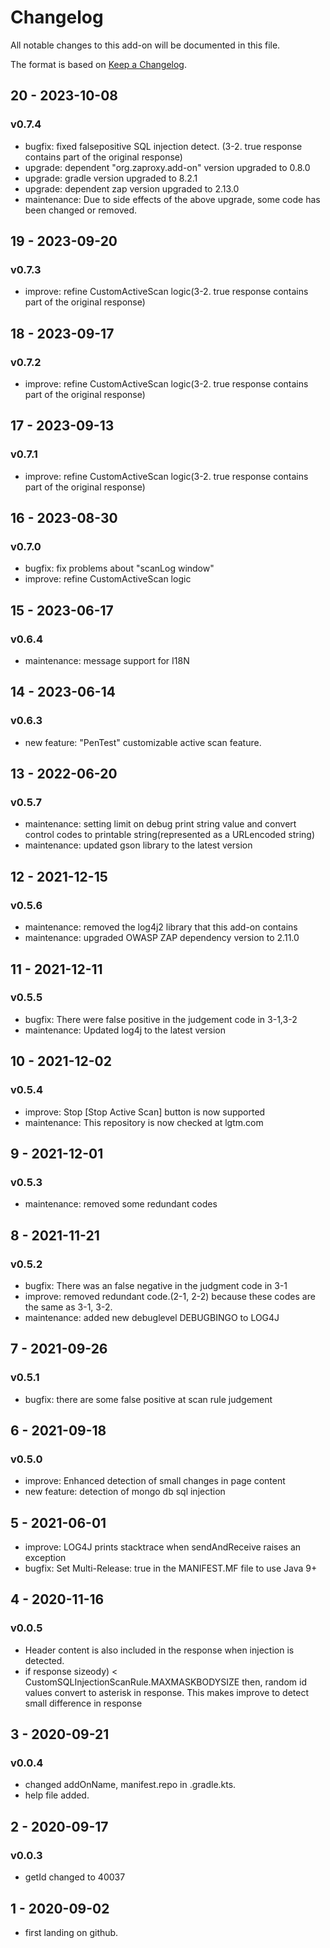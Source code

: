 # Changelog
All notable changes to this add-on will be documented in this file.

The format is based on [Keep a Changelog](https://keepachangelog.com/en/1.0.0/).
## 20 - 2023-10-08
### v0.7.4
- bugfix: fixed falsepositive SQL injection detect. (3-2. true response contains part of the original response)
- upgrade: dependent "org.zaproxy.add-on" version upgraded to 0.8.0
- upgrade: gradle version upgraded to 8.2.1
- upgrade: dependent zap version upgraded to 2.13.0
- maintenance: Due to side effects of the above upgrade, some code has been changed or removed.

## 19 - 2023-09-20
### v0.7.3
- improve: refine CustomActiveScan logic(3-2. true response contains part of the original response)

## 18 - 2023-09-17
### v0.7.2
- improve: refine CustomActiveScan logic(3-2. true response contains part of the original response)

## 17 - 2023-09-13
### v0.7.1
- improve: refine CustomActiveScan logic(3-2. true response contains part of the original response)

## 16 - 2023-08-30
### v0.7.0
- bugfix: fix problems about "scanLog window"
- improve: refine CustomActiveScan logic

## 15 - 2023-06-17
### v0.6.4
- maintenance: message support for I18N

## 14 - 2023-06-14
### v0.6.3
- new feature: "PenTest" customizable active scan feature.

## 13 - 2022-06-20
### v0.5.7
- maintenance: setting limit on debug print string value and convert control codes to printable string(represented as a URLencoded string) 
- maintenance: updated gson library to the latest version

## 12 - 2021-12-15
### v0.5.6
- maintenance: removed the log4j2 library that this add-on contains
- maintenance: upgraded OWASP ZAP dependency version  to 2.11.0

## 11 - 2021-12-11
### v0.5.5
- bugfix: There were false positive in the judgement code in 3-1,3-2
- maintenance: Updated log4j to the latest version

## 10 - 2021-12-02
### v0.5.4
- improve: Stop [Stop Active Scan] button is now supported
- maintenance: This repository is now checked at lgtm.com

## 9 - 2021-12-01
### v0.5.3
- maintenance: removed some redundant codes

## 8 - 2021-11-21
### v0.5.2
- bugfix: There was an false negative in the judgment code in 3-1
- improve: removed redundant code.(2-1, 2-2) because these codes are the same as 3-1, 3-2.
- maintenance: added new debuglevel DEBUGBINGO to LOG4J 

## 7 - 2021-09-26
### v0.5.1
- bugfix: there are some false positive at scan rule judgement

## 6 - 2021-09-18
### v0.5.0
- improve: Enhanced detection of small changes in page content
- new feature: detection of mongo db sql injection
## 5 - 2021-06-01
- improve: LOG4J prints stacktrace when sendAndReceive raises an exception
- bugfix: Set Multi-Release: true in the MANIFEST.MF file to use Java 9+
## 4 - 2020-11-16
### v0.0.5
- Header content is also included in the response when injection is detected.
- if response sizeody) < CustomSQLInjectionScanRule.MAXMASKBODYSIZE then, random id values convert to asterisk in response. This makes improve to detect small difference in response
## 3 - 2020-09-21
### v0.0.4
- changed addOnName, manifest.repo in .gradle.kts.
- help file added.
## 2 - 2020-09-17
### v0.0.3
- getId changed to 40037
## 1 - 2020-09-02

- first landing on github.




